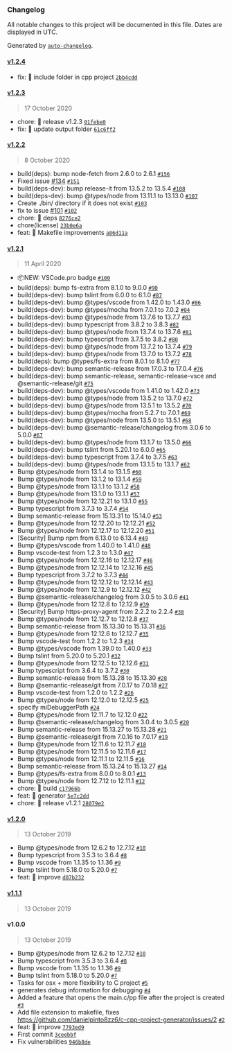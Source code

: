 ### Changelog

All notable changes to this project will be documented in this file. Dates are displayed in UTC.

Generated by [`auto-changelog`](https://github.com/CookPete/auto-changelog).

#### [v1.2.4](https://github.com/danielpinto8zz6/c-cpp-project-generator/compare/v1.2.3...v1.2.4)

- fix: 🐛 include folder in cpp project [`2bb4cdd`](https://github.com/danielpinto8zz6/c-cpp-project-generator/commit/2bb4cdd2264659c3d35406072432170f7c91cf2b)

#### [v1.2.3](https://github.com/danielpinto8zz6/c-cpp-project-generator/compare/v1.2.2...v1.2.3)

> 17 October 2020

- chore: 🤖 release v1.2.3 [`01febe0`](https://github.com/danielpinto8zz6/c-cpp-project-generator/commit/01febe0d768aca044e0db894506b2114d8b1f17d)
- fix: 🐛 update output folder [`61c6ff2`](https://github.com/danielpinto8zz6/c-cpp-project-generator/commit/61c6ff20f2021fe636e8e29f0782fd05144669c2)

#### [v1.2.2](https://github.com/danielpinto8zz6/c-cpp-project-generator/compare/v1.2.1...v1.2.2)

> 8 October 2020

- build(deps): bump node-fetch from 2.6.0 to 2.6.1 [`#156`](https://github.com/danielpinto8zz6/c-cpp-project-generator/pull/156)
- Fixed issue [#134](https://github.com/danielpinto8zz6/c-cpp-project-generator/issues/134) [`#151`](https://github.com/danielpinto8zz6/c-cpp-project-generator/pull/151)
- build(deps-dev): bump release-it from 13.5.2 to 13.5.4 [`#108`](https://github.com/danielpinto8zz6/c-cpp-project-generator/pull/108)
- build(deps-dev): bump @types/node from 13.11.1 to 13.13.0 [`#107`](https://github.com/danielpinto8zz6/c-cpp-project-generator/pull/107)
- Create ./bin/ directory if it does not exist [`#103`](https://github.com/danielpinto8zz6/c-cpp-project-generator/pull/103)
- fix to issue [#101](https://github.com/danielpinto8zz6/c-cpp-project-generator/issues/101) [`#102`](https://github.com/danielpinto8zz6/c-cpp-project-generator/pull/102)
- chore: 🤖 deps [`8276ce2`](https://github.com/danielpinto8zz6/c-cpp-project-generator/commit/8276ce2c07b62e1a2e03f0a5692bac2b9a234df6)
- chore(license) [`23b0e6a`](https://github.com/danielpinto8zz6/c-cpp-project-generator/commit/23b0e6ac6b1a47496804404969b39f96da3e35f4)
- feat: 🎸 Makefile improvements [`a86d11a`](https://github.com/danielpinto8zz6/c-cpp-project-generator/commit/a86d11a90ac9bcab5d3ecefc27d01577029847c6)

#### [v1.2.1](https://github.com/danielpinto8zz6/c-cpp-project-generator/compare/v1.2.0...v1.2.1)

> 11 April 2020

- 📦NEW: VSCode.pro badge [`#100`](https://github.com/danielpinto8zz6/c-cpp-project-generator/pull/100)
- build(deps): bump fs-extra from 8.1.0 to 9.0.0 [`#90`](https://github.com/danielpinto8zz6/c-cpp-project-generator/pull/90)
- build(deps-dev): bump tslint from 6.0.0 to 6.1.0 [`#87`](https://github.com/danielpinto8zz6/c-cpp-project-generator/pull/87)
- build(deps-dev): bump @types/vscode from 1.42.0 to 1.43.0 [`#86`](https://github.com/danielpinto8zz6/c-cpp-project-generator/pull/86)
- build(deps-dev): bump @types/mocha from 7.0.1 to 7.0.2 [`#84`](https://github.com/danielpinto8zz6/c-cpp-project-generator/pull/84)
- build(deps-dev): bump @types/node from 13.7.6 to 13.7.7 [`#83`](https://github.com/danielpinto8zz6/c-cpp-project-generator/pull/83)
- build(deps-dev): bump typescript from 3.8.2 to 3.8.3 [`#82`](https://github.com/danielpinto8zz6/c-cpp-project-generator/pull/82)
- build(deps-dev): bump @types/node from 13.7.4 to 13.7.6 [`#81`](https://github.com/danielpinto8zz6/c-cpp-project-generator/pull/81)
- build(deps-dev): bump typescript from 3.7.5 to 3.8.2 [`#80`](https://github.com/danielpinto8zz6/c-cpp-project-generator/pull/80)
- build(deps-dev): bump @types/node from 13.7.2 to 13.7.4 [`#79`](https://github.com/danielpinto8zz6/c-cpp-project-generator/pull/79)
- build(deps-dev): bump @types/node from 13.7.0 to 13.7.2 [`#78`](https://github.com/danielpinto8zz6/c-cpp-project-generator/pull/78)
- build(deps): bump @types/fs-extra from 8.0.1 to 8.1.0 [`#77`](https://github.com/danielpinto8zz6/c-cpp-project-generator/pull/77)
- build(deps-dev): bump semantic-release from 17.0.3 to 17.0.4 [`#76`](https://github.com/danielpinto8zz6/c-cpp-project-generator/pull/76)
- build(deps-dev): bump semantic-release, semantic-release-vsce and @semantic-release/git [`#75`](https://github.com/danielpinto8zz6/c-cpp-project-generator/pull/75)
- build(deps-dev): bump @types/vscode from 1.41.0 to 1.42.0 [`#73`](https://github.com/danielpinto8zz6/c-cpp-project-generator/pull/73)
- build(deps-dev): bump @types/node from 13.5.2 to 13.7.0 [`#72`](https://github.com/danielpinto8zz6/c-cpp-project-generator/pull/72)
- build(deps-dev): bump @types/node from 13.5.1 to 13.5.2 [`#70`](https://github.com/danielpinto8zz6/c-cpp-project-generator/pull/70)
- build(deps-dev): bump @types/mocha from 5.2.7 to 7.0.1 [`#69`](https://github.com/danielpinto8zz6/c-cpp-project-generator/pull/69)
- build(deps-dev): bump @types/node from 13.5.0 to 13.5.1 [`#68`](https://github.com/danielpinto8zz6/c-cpp-project-generator/pull/68)
- build(deps-dev): bump @semantic-release/changelog from 3.0.6 to 5.0.0 [`#67`](https://github.com/danielpinto8zz6/c-cpp-project-generator/pull/67)
- build(deps-dev): bump @types/node from 13.1.7 to 13.5.0 [`#66`](https://github.com/danielpinto8zz6/c-cpp-project-generator/pull/66)
- build(deps-dev): bump tslint from 5.20.1 to 6.0.0 [`#65`](https://github.com/danielpinto8zz6/c-cpp-project-generator/pull/65)
- build(deps-dev): bump typescript from 3.7.4 to 3.7.5 [`#63`](https://github.com/danielpinto8zz6/c-cpp-project-generator/pull/63)
- build(deps-dev): bump @types/node from 13.1.5 to 13.1.7 [`#62`](https://github.com/danielpinto8zz6/c-cpp-project-generator/pull/62)
- Bump @types/node from 13.1.4 to 13.1.5 [`#60`](https://github.com/danielpinto8zz6/c-cpp-project-generator/pull/60)
- Bump @types/node from 13.1.2 to 13.1.4 [`#59`](https://github.com/danielpinto8zz6/c-cpp-project-generator/pull/59)
- Bump @types/node from 13.1.1 to 13.1.2 [`#58`](https://github.com/danielpinto8zz6/c-cpp-project-generator/pull/58)
- Bump @types/node from 13.1.0 to 13.1.1 [`#57`](https://github.com/danielpinto8zz6/c-cpp-project-generator/pull/57)
- Bump @types/node from 12.12.21 to 13.1.0 [`#55`](https://github.com/danielpinto8zz6/c-cpp-project-generator/pull/55)
- Bump typescript from 3.7.3 to 3.7.4 [`#54`](https://github.com/danielpinto8zz6/c-cpp-project-generator/pull/54)
- Bump semantic-release from 15.13.31 to 15.14.0 [`#53`](https://github.com/danielpinto8zz6/c-cpp-project-generator/pull/53)
- Bump @types/node from 12.12.20 to 12.12.21 [`#52`](https://github.com/danielpinto8zz6/c-cpp-project-generator/pull/52)
- Bump @types/node from 12.12.17 to 12.12.20 [`#51`](https://github.com/danielpinto8zz6/c-cpp-project-generator/pull/51)
- [Security] Bump npm from 6.13.0 to 6.13.4 [`#49`](https://github.com/danielpinto8zz6/c-cpp-project-generator/pull/49)
- Bump @types/vscode from 1.40.0 to 1.41.0 [`#48`](https://github.com/danielpinto8zz6/c-cpp-project-generator/pull/48)
- Bump vscode-test from 1.2.3 to 1.3.0 [`#47`](https://github.com/danielpinto8zz6/c-cpp-project-generator/pull/47)
- Bump @types/node from 12.12.16 to 12.12.17 [`#46`](https://github.com/danielpinto8zz6/c-cpp-project-generator/pull/46)
- Bump @types/node from 12.12.14 to 12.12.16 [`#45`](https://github.com/danielpinto8zz6/c-cpp-project-generator/pull/45)
- Bump typescript from 3.7.2 to 3.7.3 [`#44`](https://github.com/danielpinto8zz6/c-cpp-project-generator/pull/44)
- Bump @types/node from 12.12.12 to 12.12.14 [`#43`](https://github.com/danielpinto8zz6/c-cpp-project-generator/pull/43)
- Bump @types/node from 12.12.9 to 12.12.12 [`#42`](https://github.com/danielpinto8zz6/c-cpp-project-generator/pull/42)
- Bump @semantic-release/changelog from 3.0.5 to 3.0.6 [`#41`](https://github.com/danielpinto8zz6/c-cpp-project-generator/pull/41)
- Bump @types/node from 12.12.8 to 12.12.9 [`#39`](https://github.com/danielpinto8zz6/c-cpp-project-generator/pull/39)
- [Security] Bump https-proxy-agent from 2.2.2 to 2.2.4 [`#38`](https://github.com/danielpinto8zz6/c-cpp-project-generator/pull/38)
- Bump @types/node from 12.12.7 to 12.12.8 [`#37`](https://github.com/danielpinto8zz6/c-cpp-project-generator/pull/37)
- Bump semantic-release from 15.13.30 to 15.13.31 [`#36`](https://github.com/danielpinto8zz6/c-cpp-project-generator/pull/36)
- Bump @types/node from 12.12.6 to 12.12.7 [`#35`](https://github.com/danielpinto8zz6/c-cpp-project-generator/pull/35)
- Bump vscode-test from 1.2.2 to 1.2.3 [`#34`](https://github.com/danielpinto8zz6/c-cpp-project-generator/pull/34)
- Bump @types/vscode from 1.39.0 to 1.40.0 [`#33`](https://github.com/danielpinto8zz6/c-cpp-project-generator/pull/33)
- Bump tslint from 5.20.0 to 5.20.1 [`#32`](https://github.com/danielpinto8zz6/c-cpp-project-generator/pull/32)
- Bump @types/node from 12.12.5 to 12.12.6 [`#31`](https://github.com/danielpinto8zz6/c-cpp-project-generator/pull/31)
- Bump typescript from 3.6.4 to 3.7.2 [`#30`](https://github.com/danielpinto8zz6/c-cpp-project-generator/pull/30)
- Bump semantic-release from 15.13.28 to 15.13.30 [`#28`](https://github.com/danielpinto8zz6/c-cpp-project-generator/pull/28)
- Bump @semantic-release/git from 7.0.17 to 7.0.18 [`#27`](https://github.com/danielpinto8zz6/c-cpp-project-generator/pull/27)
- Bump vscode-test from 1.2.0 to 1.2.2 [`#26`](https://github.com/danielpinto8zz6/c-cpp-project-generator/pull/26)
- Bump @types/node from 12.12.0 to 12.12.5 [`#25`](https://github.com/danielpinto8zz6/c-cpp-project-generator/pull/25)
- specify miDebuggerPath [`#24`](https://github.com/danielpinto8zz6/c-cpp-project-generator/pull/24)
- Bump @types/node from 12.11.7 to 12.12.0 [`#22`](https://github.com/danielpinto8zz6/c-cpp-project-generator/pull/22)
- Bump @semantic-release/changelog from 3.0.4 to 3.0.5 [`#20`](https://github.com/danielpinto8zz6/c-cpp-project-generator/pull/20)
- Bump semantic-release from 15.13.27 to 15.13.28 [`#21`](https://github.com/danielpinto8zz6/c-cpp-project-generator/pull/21)
- Bump @semantic-release/git from 7.0.16 to 7.0.17 [`#19`](https://github.com/danielpinto8zz6/c-cpp-project-generator/pull/19)
- Bump @types/node from 12.11.6 to 12.11.7 [`#18`](https://github.com/danielpinto8zz6/c-cpp-project-generator/pull/18)
- Bump @types/node from 12.11.5 to 12.11.6 [`#17`](https://github.com/danielpinto8zz6/c-cpp-project-generator/pull/17)
- Bump @types/node from 12.11.1 to 12.11.5 [`#16`](https://github.com/danielpinto8zz6/c-cpp-project-generator/pull/16)
- Bump semantic-release from 15.13.24 to 15.13.27 [`#14`](https://github.com/danielpinto8zz6/c-cpp-project-generator/pull/14)
- Bump @types/fs-extra from 8.0.0 to 8.0.1 [`#13`](https://github.com/danielpinto8zz6/c-cpp-project-generator/pull/13)
- Bump @types/node from 12.7.12 to 12.11.1 [`#12`](https://github.com/danielpinto8zz6/c-cpp-project-generator/pull/12)
- chore: 🤖 build [`c17966b`](https://github.com/danielpinto8zz6/c-cpp-project-generator/commit/c17966bd03c5e84c2c268e9aa5cb17f519b29b2e)
- feat: 🎸 generator [`5e7c2dd`](https://github.com/danielpinto8zz6/c-cpp-project-generator/commit/5e7c2dd47a6693ee422b17e6d4cc5fa5b3a0ca36)
- chore: 🤖 release v1.2.1 [`28079e2`](https://github.com/danielpinto8zz6/c-cpp-project-generator/commit/28079e23182167c1b06c61acbd3a9ea2e7d8c928)

#### [v1.2.0](https://github.com/danielpinto8zz6/c-cpp-project-generator/compare/v1.1.1...v1.2.0)

> 13 October 2019

- Bump @types/node from 12.6.2 to 12.7.12 [`#10`](https://github.com/danielpinto8zz6/c-cpp-project-generator/pull/10)
- Bump typescript from 3.5.3 to 3.6.4 [`#8`](https://github.com/danielpinto8zz6/c-cpp-project-generator/pull/8)
- Bump vscode from 1.1.35 to 1.1.36 [`#9`](https://github.com/danielpinto8zz6/c-cpp-project-generator/pull/9)
- Bump tslint from 5.18.0 to 5.20.0 [`#7`](https://github.com/danielpinto8zz6/c-cpp-project-generator/pull/7)
- feat: 🎸 improve [`d07b232`](https://github.com/danielpinto8zz6/c-cpp-project-generator/commit/d07b23207a26177afa68ac1f0e5a8e613a21d82a)

#### [v1.1.1](https://github.com/danielpinto8zz6/c-cpp-project-generator/compare/v1.0.0...v1.1.1)

> 13 October 2019

#### v1.0.0

> 13 October 2019

- Bump @types/node from 12.6.2 to 12.7.12 [`#10`](https://github.com/danielpinto8zz6/c-cpp-project-generator/pull/10)
- Bump typescript from 3.5.3 to 3.6.4 [`#8`](https://github.com/danielpinto8zz6/c-cpp-project-generator/pull/8)
- Bump vscode from 1.1.35 to 1.1.36 [`#9`](https://github.com/danielpinto8zz6/c-cpp-project-generator/pull/9)
- Bump tslint from 5.18.0 to 5.20.0 [`#7`](https://github.com/danielpinto8zz6/c-cpp-project-generator/pull/7)
- Tasks for osx + more flexibility to C project [`#5`](https://github.com/danielpinto8zz6/c-cpp-project-generator/pull/5)
- generates debug information for debugging [`#4`](https://github.com/danielpinto8zz6/c-cpp-project-generator/pull/4)
- Added a feature that opens the main.c/pp file after the project is created [`#3`](https://github.com/danielpinto8zz6/c-cpp-project-generator/pull/3)
- Add file extension to makefile, fixes https://github.com/danielpinto8zz6/c-cpp-project-generator/issues/2 [`#2`](https://github.com/danielpinto8zz6/c-cpp-project-generator/issues/2)
- feat: 🎸 improve [`7793ed9`](https://github.com/danielpinto8zz6/c-cpp-project-generator/commit/7793ed92098931d0c8a5a612d7c95036e10e86cf)
- First commit [`3ceebbf`](https://github.com/danielpinto8zz6/c-cpp-project-generator/commit/3ceebbf27963eb604008cfc3631b0fbac157b888)
- Fix vulnerabilities [`946b8de`](https://github.com/danielpinto8zz6/c-cpp-project-generator/commit/946b8de6bc9c6a03fa7eca9727b617174581fdc4)
